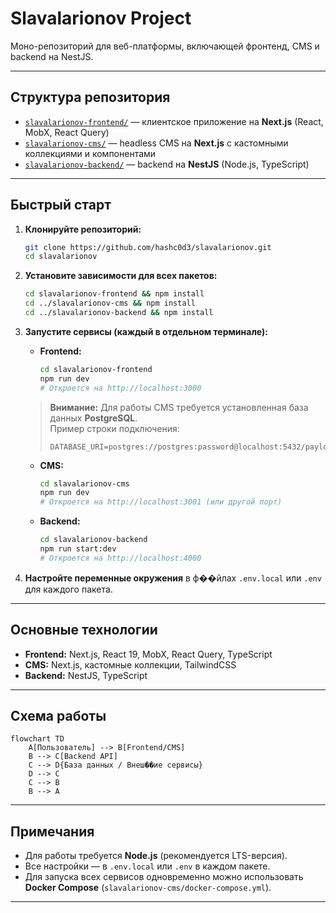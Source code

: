 # Slavalarionov Project

Моно-репозиторий для веб-платформы, включающей фронтенд, CMS и backend на NestJS.

---

## Структура репозитория

- [`slavalarionov-frontend/`](./slavalarionov-frontend) — клиентское приложение на **Next.js** (React, MobX, React Query)
- [`slavalarionov-cms/`](./slavalarionov-cms) — headless CMS на **Next.js** с кастомными коллекциями и компонентами
- [`slavalarionov-backend/`](./slavalarionov-backend) — backend на **NestJS** (Node.js, TypeScript)

---

## Быстрый старт

1. **Клонируйте репозиторий:**
   ```bash
   git clone https://github.com/hashc0d3/slavalarionov.git
   cd slavalarionov
   ```

2. **Установите зависимости для всех пакетов:**
   ```bash
   cd slavalarionov-frontend && npm install
   cd ../slavalarionov-cms && npm install
   cd ../slavalarionov-backend && npm install
   ```

3. **Запустите сервисы (каждый в отдельном терминале):**

   - **Frontend:**
     ```bash
     cd slavalarionov-frontend
     npm run dev
     # Откроется на http://localhost:3000
     ```

   > **Внимание:** Для работы CMS требуется установленная база данных **PostgreSQL**.  
   > Пример строки подключения:
   > ```
   > DATABASE_URI=postgres://postgres:password@localhost:5432/payload
   > ```

   - **CMS:**
     ```bash
     cd slavalarionov-cms
     npm run dev
     # Откроется на http://localhost:3001 (или другой порт)
     ```

   - **Backend:**
     ```bash
     cd slavalarionov-backend
     npm run start:dev
     # Откроется на http://localhost:4000
     ```

4. **Настройте переменные окружения** в ф��йлах `.env.local` или `.env` для каждого пакета.

---

## Основные технологии

- **Frontend:** Next.js, React 19, MobX, React Query, TypeScript
- **CMS:** Next.js, кастомные коллекции, TailwindCSS
- **Backend:** NestJS, TypeScript

---

## Схема работы

```mermaid
flowchart TD
    A[Пользователь] --> B[Frontend/CMS]
    B --> C[Backend API]
    C --> D{База данных / Внеш��ие сервисы}
    D --> C
    C --> B
    B --> A
```

---

## Примечания

- Для работы требуется **Node.js** (рекомендуется LTS-версия).
- Все настройки — в `.env.local` или `.env` в каждом пакете.
- Для запуска всех сервисов одновременно можно использовать **Docker Compose** (`slavalarionov-cms/docker-compose.yml`).

---
